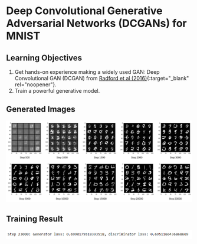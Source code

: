# Deep Convolutional Generative Adversarial Networks (DCGANs) for MNIST

## Learning Objectives
1. Get hands-on experience making a widely used GAN: Deep Convolutional GAN (DCGAN) from [Radford et al (2016)](https://arxiv.org/pdf/1511.06434v1.pdf){:target="_blank" rel="noopener"}.
2. Train a powerful generative model.

## Generated Images
![](Gen_images.PNG)

## Training Result
![](Training_Result.PNG)
